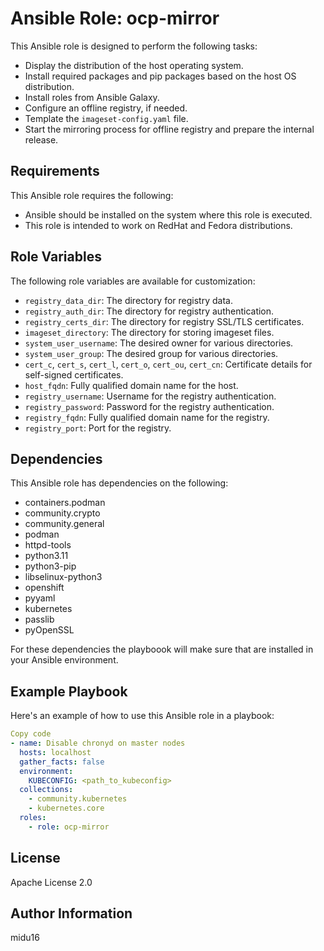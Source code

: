 Ansible Role: ocp-mirror
=========

This Ansible role is designed to perform the following tasks:

- Display the distribution of the host operating system.
- Install required packages and pip packages based on the host OS distribution.
- Install roles from Ansible Galaxy.
- Configure an offline registry, if needed.
- Template the `imageset-config.yaml` file.
- Start the mirroring process for offline registry and prepare the internal release.


Requirements
------------

This Ansible role requires the following:

- Ansible should be installed on the system where this role is executed.
- This role is intended to work on RedHat and Fedora distributions.



Role Variables
--------------

The following role variables are available for customization:

- `registry_data_dir`: The directory for registry data.
- `registry_auth_dir`: The directory for registry authentication.
- `registry_certs_dir`: The directory for registry SSL/TLS certificates.
- `imageset_directory`: The directory for storing imageset files.
- `system_user_username`: The desired owner for various directories.
- `system_user_group`: The desired group for various directories.
- `cert_c`, `cert_s`, `cert_l`, `cert_o`, `cert_ou`, `cert_cn`: Certificate details for self-signed certificates.
- `host_fqdn`: Fully qualified domain name for the host.
- `registry_username`: Username for the registry authentication.
- `registry_password`: Password for the registry authentication.
- `registry_fqdn`: Fully qualified domain name for the registry.
- `registry_port`: Port for the registry.


Dependencies
------------

This Ansible role has dependencies on the following:

- containers.podman
- community.crypto
- community.general
- podman
- httpd-tools
- python3.11
- python3-pip
- libselinux-python3
- openshift
- pyyaml
- kubernetes
- passlib
- pyOpenSSL

For these dependencies the playboook will make sure that are installed in your Ansible environment.


Example Playbook
----------------

Here's an example of how to use this Ansible role in a playbook:

```yaml
Copy code
- name: Disable chronyd on master nodes
  hosts: localhost
  gather_facts: false
  environment:
    KUBECONFIG: <path_to_kubeconfig>
  collections:
    - community.kubernetes
    - kubernetes.core
  roles:
    - role: ocp-mirror
```


License
-------

Apache License 2.0

Author Information
------------------

midu16
